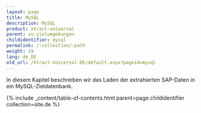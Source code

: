 ```yaml
---
layout: page
title: MySQL
description: MySQL
product: xtract-universal
parent: xu-zielumgebungen
childidentifier: mysql
permalink: /:collection/:path
weight: 19
lang: de_DE
old_url: /Xtract-Universal-DE/default.aspx?pageid=mysql
---
```


In diesem Kapitel beschreiben wir das Laden der extrahierten SAP-Daten in ein MySQL-Zieldatenbank.  


{% include _content/table-of-contents.html parent=page.childidentifier collection=site.de %}